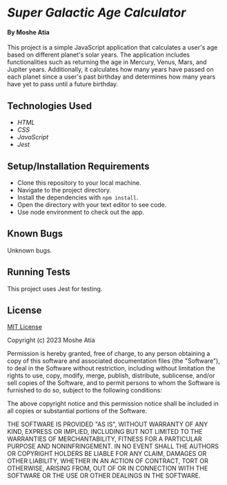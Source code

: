 # _Super Galactic Age Calculator_

#### By **Moshe Atia**

 This project is a simple JavaScript application that calculates a user's age based on different planet's solar years. The application includes functionalities such as returning the age in Mercury, Venus, Mars, and Jupiter years. Additionally, it calculates how many years have passed on each planet since a user's past birthday and determines how many years have yet to pass until a future birthday.

## Technologies Used

* _HTML_
* _CSS_
* _JavaScript_
* _Jest_

## Setup/Installation Requirements

* Clone this repository to your local machine.
* Navigate to the project directory.
* Install the dependencies with `npm install`.
* Open the directory with your text editor to see code.
* Use node environment to check out the app.

## Known Bugs

Unknown bugs.

## Running Tests

This project uses Jest for testing.

## License

[MIT License](https://choosealicense.com/licenses/mit/)

Copyright (c) 2023 Moshe Atia

Permission is hereby granted, free of charge, to any person obtaining a copy
of this software and associated documentation files (the "Software"), to deal
in the Software without restriction, including without limitation the rights
to use, copy, modify, merge, publish, distribute, sublicense, and/or sell
copies of the Software, and to permit persons to whom the Software is
furnished to do so, subject to the following conditions:

The above copyright notice and this permission notice shall be included in all
copies or substantial portions of the Software.

THE SOFTWARE IS PROVIDED "AS IS", WITHOUT WARRANTY OF ANY KIND, EXPRESS OR
IMPLIED, INCLUDING BUT NOT LIMITED TO THE WARRANTIES OF MERCHANTABILITY,
FITNESS FOR A PARTICULAR PURPOSE AND NONINFRINGEMENT. IN NO EVENT SHALL THE
AUTHORS OR COPYRIGHT HOLDERS BE LIABLE FOR ANY CLAIM, DAMAGES OR OTHER
LIABILITY, WHETHER IN AN ACTION OF CONTRACT, TORT OR OTHERWISE, ARISING FROM,
OUT OF OR IN CONNECTION WITH THE SOFTWARE OR THE USE OR OTHER DEALINGS IN THE
SOFTWARE.